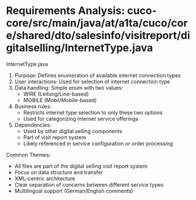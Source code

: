 # Requirements Analysis: cuco-core/src/main/java/at/a1ta/cuco/core/shared/dto/salesinfo/visitreport/digitalselling/InternetType.java

InternetType.java
1. Purpose: Defines enumeration of available internet connection types
2. User interactions: Used for selection of internet connection type
3. Data handling: Simple enum with two values:
   - WIRE (Leitung/Line-based)
   - MOBILE (Mobil/Mobile-based)
4. Business rules:
   - Restricts internet type selection to only these two options
   - Used for categorizing internet service offerings
5. Dependencies:
   - Used by other digital selling components
   - Part of visit report system
   - Likely referenced in service configuration or order processing

Common Themes:
- All files are part of the digital selling visit report system
- Focus on data structure and transfer
- XML-centric architecture
- Clear separation of concerns between different service types
- Multilingual support (German/English comments)